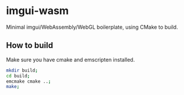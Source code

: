 # imgui-wasm

Minimal imgui/WebAssembly/WebGL boilerplate, using CMake to build.

## How to build

Make sure you have cmake and emscripten installed.

```sh
mkdir build;
cd build;
emcmake cmake ..;
make;
```